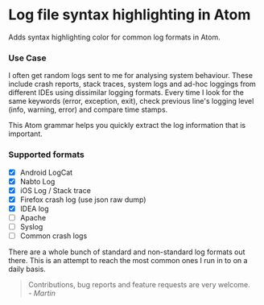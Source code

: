 # Log file syntax highlighting in Atom

Adds syntax highlighting color for common log formats in Atom.

### Use Case

I often get random logs sent to me for analysing system behaviour. These include crash reports, stack traces, system logs and ad-hoc loggings from different IDEs using dissimilar logging formats. Every time I look for the same keywords (error, exception, exit), check previous line's logging level (info, warning, error) and compare time stamps.

This Atom grammar helps you quickly extract the log information that is important.

### Supported formats

 * [x] Android LogCat
 * [x] Nabto Log
 * [x] iOS Log / Stack trace
 * [x] Firefox crash log (use json raw dump)
 * [x] IDEA log
 * [ ] Apache
 * [ ] Syslog
 * [ ] Common crash logs

There are a whole bunch of standard and non-standard log formats out there. This is an attempt to reach the most common ones I run in to on a daily basis.

> Contributions, bug reports and feature requests are very welcome.
> &nbsp; &nbsp; _- Martin_
